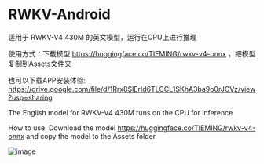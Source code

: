 # RWKV-Android

适用于 RWKV-V4 430M 的英文模型，运行在CPU上进行推理

使用方式：下载模型 https://huggingface.co/TIEMING/rwkv-v4-onnx ，把模型复制到Assets文件夹

也可以下载APP安装体验: https://drive.google.com/file/d/1Rrx8SlErId6TLCCL1SKhA3ba9o0rJCVz/view?usp=sharing

The English model for RWKV-V4 430M runs on the CPU for inference

How to use: Download the model https://huggingface.co/TIEMING/rwkv-v4-onnx and copy the model to the Assets folder

![image](https://github.com/ZTMIDGO/RWKV-Android/blob/master/5.jpg)
